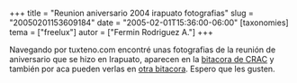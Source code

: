 +++
title = "Reunion aniversario 2004 irapuato fotografias"
slug = "20050201153609184"
date = "2005-02-01T15:36:00-06:00"
[taxonomies]
tema = ["freelux"]
autor = ["Fermin Rodriguez A."]
+++

Navegando por tuxteno.com encontré unas fotografias de la reunión de
aniversario que se hizo en Irapuato, aparecen en la [bitacora de
CRAC](http://eric.blackxog.com/index.php?gadget=phoo&action=view_album&id=13)
y también por aca pueden verlas en [otra
bitacora](http://spaces.msn.com/members/linuxleon/). Espero que les
gusten.

